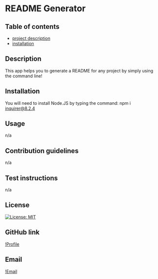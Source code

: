   # README Generator
  ## Table of contents
  - [project description](#Description)
  - [installation](#Installation)
  ## Description
  This app helps you to generate a README for any project by simply using the command line!
  ## Installation
  You will need to install Node.JS by typing the command: npm i inquirer@8.2.4
  ## Usage
  n/a
  ## Contribution guidelines
  n/a
  ## Test instructions
  n/a
  ## License
  [![License: MIT](https://img.shields.io/badge/License-MIT-yellow.svg)](https://opensource.org/licenses/MIT)
  ## GitHub link
  [!Profile](https://github.com/sm4ck101)
  ## Email
  [!Email](mailto:mikeamartinez314@gmail.com)
